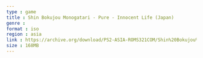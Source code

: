 ```yaml
---
type : game
title : Shin Bokujou Monogatari - Pure - Innocent Life (Japan)
genre : 
format : iso
region : asia
link : https://archive.org/download/PS2-ASIA-ROMS321COM/Shin%20Bokujou%20Monogatari%20-%20Pure%20-%20Innocent%20Life%20%28Japan%29.7z
size : 168MB
---
```

